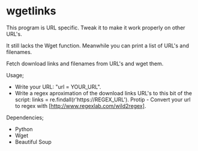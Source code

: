 # wgetlinks
This program is URL specific. Tweak it to make it work properly on other URL's.

It still lacks the Wget function. Meanwhile you can print a list of URL's and filenames.


Fetch download links and filenames from URL's and wget them.


Usage;
- Write your URL: "url = YOUR_URL".
- Write a regex aproximation of the download links URL's to this bit of the script: links = re.findall(r'https://REGEX_URL').
Protip - Convert your url to regex with [http://www.regexlab.com/wild2regex].

Dependencies;
- Python
- Wget
- Beautiful Soup
